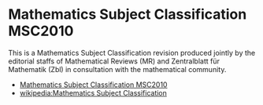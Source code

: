 # Mathematics Subject Classification MSC2010

This is a Mathematics Subject Classification revision produced
jointly by the editorial staffs of Mathematical Reviews (MR) and
Zentralblatt für Mathematik (Zbl) in consultation with the
mathematical community.

- [Mathematics Subject Classification MSC2010](http://msc2010.org)
- [wikipedia:Mathematics Subject Classification](https://en.wikipedia.org/wiki/Mathematics_Subject_Classification)
